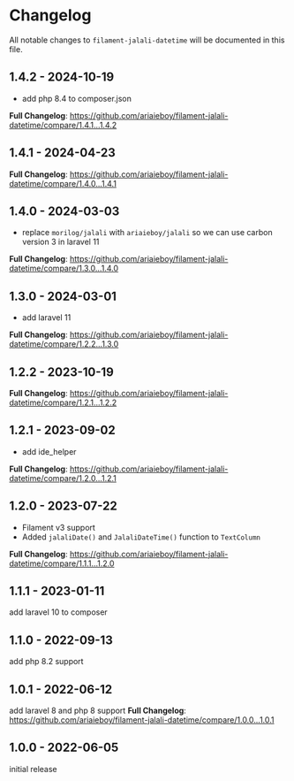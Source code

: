 # Changelog

All notable changes to `filament-jalali-datetime` will be documented in this file.

## 1.4.2 - 2024-10-19

- add php 8.4 to composer.json

**Full Changelog**: https://github.com/ariaieboy/filament-jalali-datetime/compare/1.4.1...1.4.2

## 1.4.1 - 2024-04-23

**Full Changelog**: https://github.com/ariaieboy/filament-jalali-datetime/compare/1.4.0...1.4.1

## 1.4.0 - 2024-03-03

- replace `morilog/jalali` with `ariaieboy/jalali` so we can use carbon version 3 in laravel 11

**Full Changelog**: https://github.com/ariaieboy/filament-jalali-datetime/compare/1.3.0...1.4.0

## 1.3.0 - 2024-03-01

- add laravel 11

**Full Changelog**: https://github.com/ariaieboy/filament-jalali-datetime/compare/1.2.2...1.3.0

## 1.2.2 - 2023-10-19

**Full Changelog**: https://github.com/ariaieboy/filament-jalali-datetime/compare/1.2.1...1.2.2

## 1.2.1 - 2023-09-02

- add ide_helper

**Full Changelog**: https://github.com/ariaieboy/filament-jalali-datetime/compare/1.2.0...1.2.1

## 1.2.0 - 2023-07-22

- Filament v3 support
- Added `jalaliDate()` and `JalaliDateTime()` function to `TextColumn`

**Full Changelog**: https://github.com/ariaieboy/filament-jalali-datetime/compare/1.1.1...1.2.0

## 1.1.1 - 2023-01-11

add laravel 10 to composer

## 1.1.0 - 2022-09-13

add php 8.2 support

## 1.0.1 - 2022-06-12

add laravel 8 and php 8 support
**Full Changelog**: https://github.com/ariaieboy/filament-jalali-datetime/compare/1.0.0...1.0.1

## 1.0.0 - 2022-06-05

initial release

